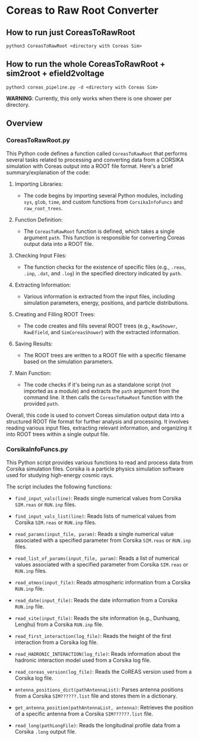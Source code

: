 # Coreas to Raw Root Converter
## How to run just CoreasToRawRoot
`python3 CoreasToRawRoot <directory with Coreas Sim>`

## How to run the whole CoreasToRawRoot + sim2root + efield2voltage
`python3 coreas_pipeline.py -d <directory with Coreas Sim>`

**WARNING**: Currently, this only works when there is one shower per directory.

## Overview
### CoreasToRawRoot.py
This Python code defines a function called `CoreasToRawRoot` that performs several tasks related to processing and converting data from a CORSIKA simulation with Coreas output into a ROOT file format. Here's a brief summary/explanation of the code:

1. Importing Libraries:
   - The code begins by importing several Python modules, including `sys`, `glob`, `time`, and custom functions from `CorsikaInfoFuncs` and `raw_root_trees`.

2. Function Definition:
   - The `CoreasToRawRoot` function is defined, which takes a single argument `path`. This function is responsible for converting Coreas output data into a ROOT file.

3. Checking Input Files:
   - The function checks for the existence of specific files (e.g., `.reas`, `.inp`, `.dat`, and `.log`) in the specified directory indicated by `path`.

4. Extracting Information:
   - Various information is extracted from the input files, including simulation parameters, energy, positions, and particle distributions.

5. Creating and Filling ROOT Trees:
   - The code creates and fills several ROOT trees (e.g., `RawShower`, `RawEfield`, and `SimCoreasShower`) with the extracted information.

6. Saving Results:
   - The ROOT trees are written to a ROOT file with a specific filename based on the simulation parameters.

7. Main Function:
   - The code checks if it's being run as a standalone script (not imported as a module) and extracts the `path` argument from the command line. It then calls the `CoreasToRawRoot` function with the provided `path`.

Overall, this code is used to convert Coreas simulation output data into a structured ROOT file format for further analysis and processing. It involves reading various input files, extracting relevant information, and organizing it into ROOT trees within a single output file.


### CorsikaInfoFuncs.py
This Python script provides various functions to read and process data from Corsika simulation files. Corsika is a particle physics simulation software used for studying high-energy cosmic rays.

The script includes the following functions:

- `find_input_vals(line)`: Reads single numerical values from Corsika `SIM.reas` or `RUN.inp` files.

- `find_input_vals_list(line)`: Reads lists of numerical values from Corsika `SIM.reas` or `RUN.inp` files.

- `read_params(input_file, param)`: Reads a single numerical value associated with a specified parameter from Corsika `SIM.reas` or `RUN.inp` files.

- `read_list_of_params(input_file, param)`: Reads a list of numerical values associated with a specified parameter from Corsika `SIM.reas` or `RUN.inp` files.

- `read_atmos(input_file)`: Reads atmospheric information from a Corsika `RUN.inp` file.

- `read_date(input_file)`: Reads the date information from a Corsika `RUN.inp` file.

- `read_site(input_file)`: Reads the site information (e.g., Dunhuang, Lenghu) from a Corsika `RUN.inp` file.

- `read_first_interaction(log_file)`: Reads the height of the first interaction from a Corsika log file.

- `read_HADRONIC_INTERACTION(log_file)`: Reads information about the hadronic interaction model used from a Corsika log file.

- `read_coreas_version(log_file)`: Reads the CoREAS version used from a Corsika log file.

- `antenna_positions_dict(pathAntennaList)`: Parses antenna positions from a Corsika `SIM??????.list` file and stores them in a dictionary.

- `get_antenna_position(pathAntennaList, antenna)`: Retrieves the position of a specific antenna from a Corsika `SIM??????.list` file.

- `read_long(pathLongFile)`: Reads the longitudinal profile data from a Corsika `.long` output file.
